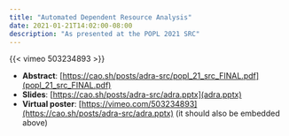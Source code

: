 ```yaml
---
title: "Automated Dependent Resource Analysis"
date: 2021-01-21T14:02:00-08:00
description: "As presented at the POPL 2021 SRC"
---
```


{{< vimeo 503234893 >}}

- **Abstract**: [https://cao.sh/posts/adra-src/popl_21_src_FINAL.pdf](popl_21_src_FINAL.pdf)
- **Slides**: [https://cao.sh/posts/adra-src/adra.pptx](adra.pptx)
- **Virtual poster**: [https://vimeo.com/503234893](https://cao.sh/posts/adra-src/adra.pptx) (it should also be embedded above)
